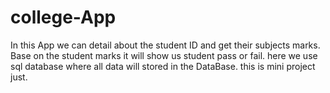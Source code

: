 # college-App
In this App we can detail about the student ID and get their subjects marks.
Base on the student marks it will show us student pass or fail. 
here we use sql database where all data will stored in the DataBase.
this is mini project just.
